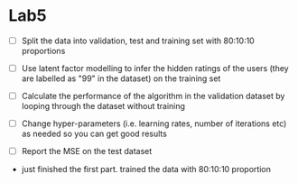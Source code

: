 # Lab5



- [ ] Split the data into validation, test and training set with 80:10:10 proportions
- [ ] Use latent factor modelling to infer the hidden ratings of the users (they are labelled as "99" in the dataset) on the training set
- [ ] Calculate the performance of the algorithm in the validation dataset by looping through the dataset without training
- [ ] Change hyper-parameters (i.e. learning rates, number of iterations etc) as needed so you can get good results
- [ ] Report the MSE on the test dataset


* just finished the first part.  trained the data with 80:10:10 proportion
